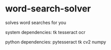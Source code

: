 # word-search-solver
solves word searches for you

system dependencies:
tk
tesseract ocr

python dependencies:
pytesseract
tk
cv2
numpy
